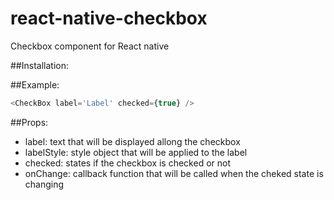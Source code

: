 # react-native-checkbox
Checkbox component for React native

##Installation: 



##Example: 
```js
<CheckBox label='Label' checked={true} />
```

##Props:

- label:      text that will be displayed allong the checkbox
- labelStyle: style object that will be applied to the label
- checked:    states if the checkbox is checked or not
- onChange:   callback function that will be called when the cheked state is changing
